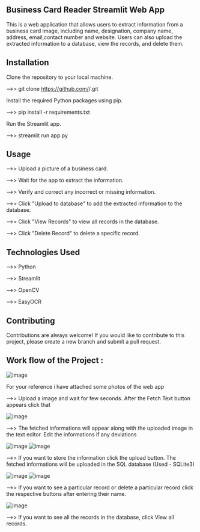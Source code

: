 ## Business Card Reader Streamlit Web App

This is a web application that allows users to extract information from a business card image, including name, designation, company name, address, email,contact number
and website.
Users can also upload the extracted information to a database, view the records, and delete them.

## Installation
Clone the repository to your local machine.

-->> git clone https://github.com/<username>/<repository>.git

Install the required Python packages using pip.

-->> pip install -r requirements.txt

Run the Streamlit app.

-->> streamlit run app.py

## Usage

-->> Upload a picture of a business card.

-->> Wait for the app to extract the information.

-->> Verify and correct any incorrect or missing information.

-->> Click "Upload to database" to add the extracted information to the database.

-->> Click "View Records" to view all records in the database.

-->> Click "Delete Record" to delete a specific record.

## Technologies Used

-->> Python

-->> Streamlit

-->> OpenCV

-->> EasyOCR

## Contributing
Contributions are always welcome! If you would like to contribute to this project, please create a new branch and submit a pull request.



## Work flow of the Project : 

![image](https://user-images.githubusercontent.com/119114780/223653582-36f756f1-2c61-442f-aa89-af5758dc5c99.png)


For your reference i have attached some photos of the web app

-->> Upload a image and wait for few seconds. After the Fetch Text button appears click that

![image](https://user-images.githubusercontent.com/119114780/223506095-607a9858-4ba5-40a8-92c8-714e88f9768c.png)

-->> The fetched informations will appear along with the uploaded image in the text editor. Edit the informations if any deviations

![image](https://user-images.githubusercontent.com/119114780/223506307-6200d28c-ae17-4083-8573-7f7d4b360183.png)
![image](https://user-images.githubusercontent.com/119114780/223506503-cad532e5-93b3-4062-b762-caca1a4d5882.png)

-->> If you want to store the information click the upload button. The fetched informations will be uploaded in the SQL database (Used - SQLite3)

![image](https://user-images.githubusercontent.com/119114780/223506767-75bc64d3-84ad-40e1-afca-90a946cb8866.png)
![image](https://user-images.githubusercontent.com/119114780/223507865-7f4d7edb-effb-4043-8adf-c560ccea2f20.png)


-->> If you want to see a particular record or delete a particular record click the respective buttons after entering their name.

![image](https://user-images.githubusercontent.com/119114780/223507852-4f5d9217-ae94-41ed-ae46-94f1f9f5a3df.png)


-->> If you want to see all the records in the database, click View all records.




